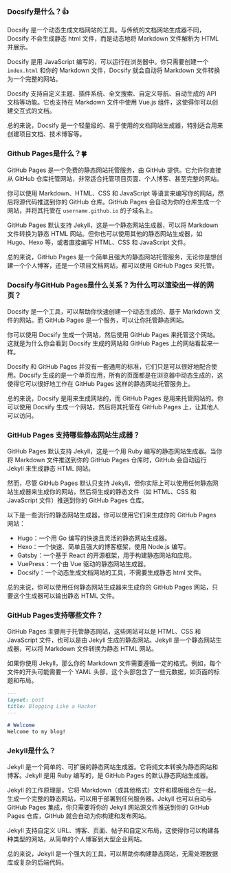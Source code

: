### Docsify是什么？:+1:

Docsify 是一个动态生成文档网站的工具。与传统的文档网站生成器不同，Docsify 不会生成静态 html 文件，而是动态地将 Markdown 文件解析为 HTML 并展示。

Docsify 是用 JavaScript 编写的，可以运行在浏览器中。你只需要创建一个 `index.html` 和你的 Markdown 文件，Docsify 就会自动将 Markdown 文件转换为一个完整的网站。

Docsify 支持自定义主题、插件系统、全文搜索、自定义导航、自动生成的 API 文档等功能。它也支持在 Markdown 文件中使用 Vue.js 组件，这使得你可以创建交互式的文档。

总的来说，Docsify 是一个轻量级的、易于使用的文档网站生成器，特别适合用来创建项目文档、技术博客等。



### Github Pages是什么？:four_leaf_clover:

GitHub Pages 是一个免费的静态网站托管服务，由 GitHub 提供。它允许你直接从 GitHub 仓库托管网站，非常适合托管项目页面、个人博客、甚至完整的网站。

你可以使用 Markdown、HTML、CSS 和 JavaScript 等语言来编写你的网站，然后将源代码推送到你的 GitHub 仓库。GitHub Pages 会自动为你的仓库生成一个网站，并将其托管在 `username.github.io` 的子域名上。

GitHub Pages 默认支持 Jekyll，这是一个静态网站生成器，可以将 Markdown 文件转换为静态 HTML 网站。但你也可以使用其他的静态网站生成器，如 Hugo、Hexo 等，或者直接编写 HTML、CSS 和 JavaScript 文件。

总的来说，GitHub Pages 是一个简单且强大的静态网站托管服务，无论你是想创建一个个人博客，还是一个项目文档网站，都可以使用 GitHub Pages 来托管。



### Docsify与GitHub Pages是什么关系？为什么可以渲染出一样的网页？

Docsify 是一个工具，可以帮助你快速创建一个动态生成的、基于 Markdown 文件的网站。而 GitHub Pages 是一个服务，可以让你托管静态网站。

你可以使用 Docsify 生成一个网站，然后使用 GitHub Pages 来托管这个网站。这就是为什么你会看到 Docsify 生成的网站和 GitHub Pages 上的网站看起来一样。

Docsify 和 GitHub Pages 并没有一套通用的标准，它们只是可以很好地配合使用。Docsify 生成的是一个单页应用，所有的页面都是在浏览器中动态生成的，这使得它可以很好地工作在 GitHub Pages 这样的静态网站托管服务上。

总的来说，Docsify 是用来生成网站的，而 GitHub Pages 是用来托管网站的。你可以使用 Docsify 生成一个网站，然后将其托管在 GitHub Pages 上，让其他人可以访问。



### GitHub Pages 支持哪些静态网站生成器？

GitHub Pages 默认支持 Jekyll，这是一个用 Ruby 编写的静态网站生成器。当你将 Markdown 文件推送到你的 GitHub Pages 仓库时，GitHub 会自动运行 Jekyll 来生成静态 HTML 网站。

然而，尽管 GitHub Pages 默认只支持 Jekyll，但你实际上可以使用任何静态网站生成器来生成你的网站，然后将生成的静态文件（如 HTML、CSS 和 JavaScript 文件）推送到你的 GitHub Pages 仓库。

以下是一些流行的静态网站生成器，你可以使用它们来生成你的 GitHub Pages 网站：

- Hugo：一个用 Go 编写的快速且灵活的静态网站生成器。
- Hexo：一个快速、简单且强大的博客框架，使用 Node.js 编写。
- Gatsby：一个基于 React 的开源框架，用于构建静态网站和应用。
- VuePress：一个由 Vue 驱动的静态网站生成器。
- Docsify：一个动态生成文档网站的工具，不需要生成静态 html 文件。

总的来说，你可以使用任何静态网站生成器来生成你的 GitHub Pages 网站，只要这个生成器可以输出静态 HTML 文件。



### GitHub Pages支持哪些文件？

GitHub Pages 主要用于托管静态网站，这些网站可以是 HTML、CSS 和 JavaScript 文件，也可以是由 Jekyll 生成的静态网站。Jekyll 是一个静态网站生成器，可以将 Markdown 文件转换为静态 HTML 网站。

如果你使用 Jekyll，那么你的 Markdown 文件需要遵循一定的格式。例如，每个文件的开头可能需要一个 YAML 头部，这个头部包含了一些元数据，如页面的标题和布局。

```markdown
---
layout: post
title: Blogging Like a Hacker
---

# Welcome
Welcome to my blog!
```



### Jekyll是什么？

Jekyll 是一个简单的、可扩展的静态网站生成器。它将纯文本转换为静态网站和博客。Jekyll 是用 Ruby 编写的，是 GitHub Pages 的默认静态网站生成器。

Jekyll 的工作原理是，它将 Markdown（或其他格式）文件和模板组合在一起，生成一个完整的静态网站，可以用于部署到任何服务器。Jekyll 也可以自动与 GitHub Pages 集成，你只需要将你的 Jekyll 网站源文件推送到你的 GitHub Pages 仓库，GitHub 就会自动为你构建和发布网站。

Jekyll 支持自定义 URL、博客、页面、帖子和自定义布局，这使得你可以构建各种类型的网站，从简单的个人博客到大型企业网站。

总的来说，Jekyll 是一个强大的工具，可以帮助你构建静态网站，无需处理数据库或复杂的后端代码。

